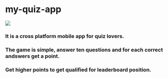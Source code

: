 # my-quiz-app

<img src="./assets/demo.gif"/>

### It is a cross platform mobile app for quiz lovers.
### The game is simple, answer ten questions and for each correct andswers get a point.
### Get higher points to get qualified for leaderboard position.
